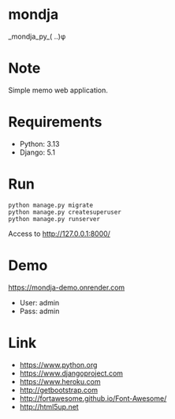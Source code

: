 # mondja
\_mondja\_py\_( ..)φ

# Note
Simple memo web application.

# Requirements
* Python: 3.13
* Django: 5.1

# Run
```
python manage.py migrate
python manage.py createsuperuser
python manage.py runserver
```
Access to http://127.0.0.1:8000/

# Demo
https://mondja-demo.onrender.com
* User: admin
* Pass: admin

# Link
* https://www.python.org
* https://www.djangoproject.com
* https://www.heroku.com
* http://getbootstrap.com
* http://fortawesome.github.io/Font-Awesome/
* http://html5up.net
